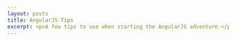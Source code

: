 ```yaml
---
layout: posts
title: AngularJS Tips
excerpt: <p>A few tips to use when starting the AngularJS adventure.</p>
---
```

